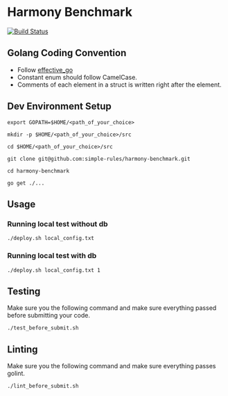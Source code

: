 # Harmony Benchmark
[![Build Status](https://travis-ci.com/simple-rules/harmony-benchmark.svg?token=DnoYvYiTAk7pqTo9XsTi&branch=master)](https://travis-ci.com/simple-rules/harmony-benchmark)

## Golang Coding Convention

* Follow [effective_go](https://golang.org/doc/effective_go.html)
* Constant enum should follow CamelCase.
* Comments of each element in a struct is written right after the element.

## Dev Environment Setup


```
export GOPATH=$HOME/<path_of_your_choice>

mkdir -p $HOME/<path_of_your_choice>/src

cd $HOME/<path_of_your_choice>/src

git clone git@github.com:simple-rules/harmony-benchmark.git

cd harmony-benchmark

go get ./...
```
## Usage

### Running local test without db
```
./deploy.sh local_config.txt
```

### Running local test with db
```
./deploy.sh local_config.txt 1
```

## Testing

Make sure you the following command and make sure everything passed before submitting your code.

```
./test_before_submit.sh
```

## Linting

Make sure you the following command and make sure everything passes golint.

```
./lint_before_submit.sh
```

